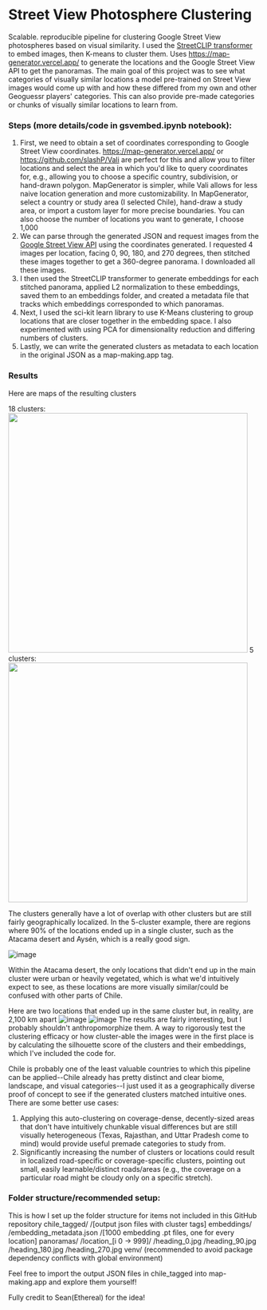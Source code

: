 # Street View Photosphere Clustering
Scalable. reproducible pipeline for clustering Google Street View photospheres based on visual similarity.
I used the [StreetCLIP transformer](https://huggingface.co/geolocal/StreetCLIP) to embed images, then K-means to cluster them. Uses https://map-generator.vercel.app/ to generate the locations and the Google Street View API to get the panoramas.
The main goal of this project was to see what categories of visually similar locations a model pre-trained on Street View images would come up with and how these differed from my own and other Geoguessr players' categories. This can also provide pre-made categories or chunks of visually similar locations to learn from.

### Steps (more details/code in gsvembed.ipynb notebook): 
1. First, we need to obtain a set of coordinates corresponding to Google Street View coordinates. https://map-generator.vercel.app/ or https://github.com/slashP/Vali are perfect for this and allow you to filter locations and select the area in which you'd like to query coordinates for, e.g., allowing you to choose a specific country, subdivision, or hand-drawn polygon. 
MapGenerator is simpler, while Vali allows for less naive location generation and more customizability.
In MapGenerator, select a country or study area (I selected Chile), hand-draw a study area, or import a custom layer for more precise boundaries.
You can also choose the number of locations you want to generate, I choose 1,000
2. We can parse through the generated JSON and request images from the [Google Street View API](https://developers.google.com/maps/documentation/streetview/request-streetview) using the coordinates generated. I requested 4 images per location, facing 0, 90, 180, and 270 degrees, then stitched these images together to get a 360-degree panorama. I downloaded all these images. 
3. I then used the StreetCLIP transformer to generate embeddings for each stitched panorama, applied L2 normalization to these embeddings, saved them to an embeddings folder, and created a metadata file that tracks which embeddings corresponded to which panoramas.
4. Next, I used the sci-kit learn library to use K-Means clustering to group locations that are closer together in the embedding space. I also experimented with using PCA for dimensionality reduction and differing numbers of clusters.  
5. Lastly, we can write the generated clusters as metadata to each location in the original JSON as a map-making.app tag.

### Results
Here are maps of the resulting clusters

18 clusters: <img src="https://github.com/user-attachments/assets/28a8a1f7-a119-4189-8f33-56d8c59de1d6" width="480"> 5 clusters:<img src="https://github.com/user-attachments/assets/22b2e2fc-dc82-4898-8d2d-8d1efab9ca0e" height="480">

The clusters generally have a lot of overlap with other clusters but are still fairly geographically localized. In the 5-cluster example, there are regions where 90% of the locations ended up in a single cluster, such as the Atacama desert and Aysén, which is a really good sign. 

![image](https://github.com/user-attachments/assets/fd73dd49-5b35-46d2-a58f-07c3a53d28f2)

Within the Atacama desert, the only locations that didn't end up in the main cluster were urban or heavily vegetated, which is what we'd intuitively expect to see, as these locations are more visually similar/could be confused with other parts of Chile. 

Here are two locations that ended up in the same cluster but, in reality, are 2,100 km apart
![image](https://github.com/user-attachments/assets/875c2030-18fc-41d8-af9f-3a5c001bd998)
![image](https://github.com/user-attachments/assets/18eb6c82-82d3-46bf-9168-f629ca43156c)
The results are fairly interesting, but I probably shouldn't anthropomorphize them. A way to rigorously test the clustering efficacy or how cluster-able the images were in the first place is by calculating the silhouette score of the clusters and their embeddings, which I've included the code for. 

Chile is probably one of the least valuable countries to which this pipeline can be applied--Chile already has pretty distinct and clear biome, landscape, and visual categories--I just used it as a geographically diverse proof of concept to see if the generated clusters matched intuitive ones. 
There are some better use cases: 
1. Applying this auto-clustering on coverage-dense, decently-sized areas that don't have intuitively chunkable visual differences but are still visually heterogeneous (Texas, Rajasthan, and Uttar Pradesh come to mind) would provide useful premade categories to study from.
2. Significantly increasing the number of clusters or locations could result in localized road-specific or coverage-specific clusters, pointing out small, easily learnable/distinct roads/areas (e.g., the coverage on a particular road might be cloudy only on a specific stretch).

### Folder structure/recommended setup:
This is how I set up the folder structure for items not included in this GitHub repository
chile_tagged/
  /[output json files with cluster tags]
embeddings/
  /embedding_metadata.json
  /[1000 embedding .pt files, one for every location]
panoramas/
  /location_[i 0 -> 999]/
    /heading_0.jpg
    /heading_90.jpg
    /heading_180.jpg
    /heading_270.jpg
venv/ (recommended to avoid package dependency conflicts with global environment)

Feel free to import the output JSON files in chile_tagged into map-making.app and explore them yourself!

Fully credit to Sean(Ethereal) for the idea!
